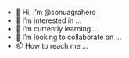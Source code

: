 - 👋 Hi, I’m @sonuagrahero
- 👀 I’m interested in ...
- 🌱 I’m currently learning ...
- 💞️ I’m looking to collaborate on ...
- 📫 How to reach me ...

<!---
sonuagrahero/sonuagrahero is a ✨ special ✨ repository because its `README.md` (this file) appears on your GitHub profile.
You can click the Preview link to take a look at your changes.
--->
